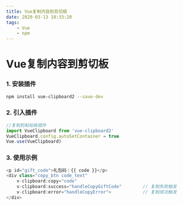 ```yaml
---
title: Vue复制内容到剪切板
date: 2020-03-13 18:33:20
tags:
    - Vue 
    - npm
---
```


# Vue复制内容到剪切板

### 1. 安装插件

~~~bash
npm install vue-clipboard2 --save-dev
~~~



### 2. 引入插件

~~~JavaScript
//复制到粘贴板插件
import VueClipboard from 'vue-clipboard2'
VueClipboard.config.autoSetContainer = true
Vue.use(VueClipboard)
~~~



### 3. 使用示例

~~~JavaScript
<p id="gift_code">礼包码：{{ code }}</p>	
<div class="copy_btn code_text"
    v-clipboard:copy="code"
    v-clipboard:success="handleCopyGiftCode"		// 复制失败触发
    v-clipboard:error="handleCopyError">			// 复制成功触发
</div>
~~~


